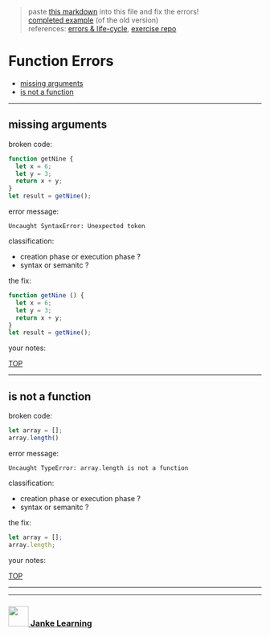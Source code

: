 > paste [this markdown](https://raw.githubusercontent.com/janke-learning/errors/master/functions.md) into this file and fix the errors!  
> [completed example](https://github.com/AlfiYusrina/hyf-javascript1/blob/master/week1/errors_solutions.MD) (of the old version)  
> references: [errors & life-cycle](https://github.com/janke-learning/errors-and-life-cycle), [exercise repo](https://github.com/janke-learning/errors)
# Function Errors

* [missing arguments](#missing-arguments)
* [is not a function](#is-not-a-function)

---

## missing arguments

broken code:
```js
function getNine {
  let x = 6;
  let y = 3;
  return x + y;
}
let result = getNine();
```
error message:
```
Uncaught SyntaxError: Unexpected token 
```
classification:
* creation phase or execution phase ?
* syntax or semanitc ?

the fix:
```js
function getNine () {
  let x = 6;
  let y = 3;
  return x + y;
}
let result = getNine();
```
your notes:

[TOP](#function-errors)

---

## is not a function

broken code:
```js
let array = [];
array.length()
```
error message:
```
Uncaught TypeError: array.length is not a function
```
classification:
* creation phase or execution phase ?
* syntax or semanitc ?

the fix:
```js
let array = [];
array.length;
```
your notes:



[TOP](#function-errors)


___
___
### <a href="http://janke-learning.org" target="_blank"><img src="https://user-images.githubusercontent.com/18554853/50098409-22575780-021c-11e9-99e1-962787adaded.png" width="40" height="40"></img> Janke Learning</a>
